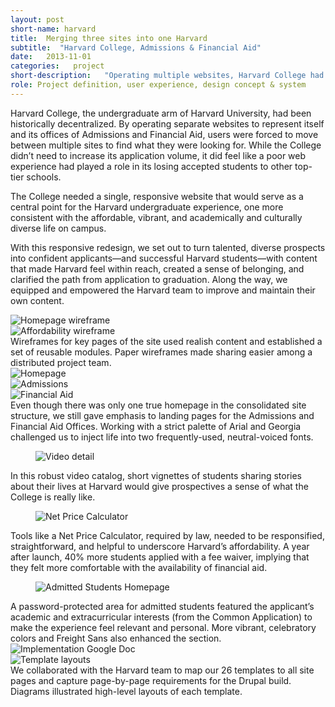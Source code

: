 ```yaml
---
layout: post
short-name: harvard
title:  Merging three sites into one Harvard
subtitle:  "Harvard College, Admissions & Financial Aid"
date:   2013-11-01
categories:   project
short-description:   "Operating multiple websites, Harvard College had created a confusing, fragmented, and duplicative digital experience. To break down internal silos, the undergraduate school needed a single, student-centered destination that put content first."
role: Project definition, user experience, design concept & system
---
```


Harvard College, the undergraduate arm of Harvard University, had been historically decentralized. By operating separate websites to represent itself and its offices of Admissions and Financial Aid, users were forced to move between multiple sites to find what they were looking for. While the College didn’t need to increase its application volume, it did feel like a poor web experience had played a role in its losing accepted students to other top-tier schools.

The College needed a single, responsive website that would serve as a central point for the Harvard undergraduate experience, one more consistent with the affordable, vibrant, and academically and culturally diverse life on campus.

With this responsive redesign, we set out to turn talented, diverse prospects into confident applicants—and successful Harvard students—with content that made Harvard feel within reach, created a sense of belonging, and clarified the path from application to graduation. Along the way, we equipped and empowered the Harvard team to improve and maintain their own content.

<div class="fig-with-cap">
  <div id="carousel-1">
    <div><img data-lazy="../../../../a/img/harv-01-01.jpg" alt="Homepage wireframe"></div>
    <div><img data-lazy="../../../../a/img/harv-01-02.jpg" alt="Affordability wireframe"></div>
  </div>
  <div class="caption">
    <div id="carousel-arrows-1"></div>
    <figcaption>Wireframes for key pages of the site used realish content and established a set of reusable modules. Paper wireframes made sharing easier among a distributed project team.</figcaption>
  </div>
</div>

<div class="fig-with-cap">
  <div id="carousel-2">
    <div><img data-lazy="../../../../a/img/harv-02-01.jpg" alt="Homepage"></div>      
    <div><img data-lazy="../../../../a/img/harv-02-02.jpg" alt="Admissions"></div>
    <div><img data-lazy="../../../../a/img/harv-02-03.jpg" alt="Financial Aid"></div>
  </div>
  <div class="caption">
    <div id="carousel-arrows-2"></div>
    <figcaption>Even though there was only one true homepage in the consolidated site structure, we still gave emphasis to landing pages for the Admissions and Financial Aid Offices. Working with a strict palette of Arial and Georgia challenged us to inject life into two frequently-used, neutral-voiced fonts.</figcaption>
  </div>
</div>

<div class="fig-with-cap">
  <figure class="scrollable full-width-image"><img src="../../../../a/img/harv-03.jpg" alt="Video detail"></figure>
  <figcaption class="caption">In this robust video catalog, short vignettes of students sharing stories about their lives at Harvard would give prospectives a sense of what the College is really like.</figcaption>
</div>

<div class="fig-with-cap">
  <figure class="scrollable full-width-image"><img src="../../../../a/img/harv-04.jpg" alt="Net Price Calculator"></figure>
  <figcaption class="caption">Tools like a Net Price Calculator, required by law, needed to be responsified, straightforward, and helpful to underscore Harvard’s affordability. A year after launch, 40% more students applied with a fee waiver, implying that they felt more comfortable with the availability of financial aid.</figcaption>
</div>

<div class="fig-with-cap">
  <figure class="scrollable full-width-image"><img src="../../../../a/img/harv-05.jpg" alt="Admitted Students Homepage"></figure>
  <figcaption class="caption">A password-protected area for admitted students featured the applicant’s academic and extracurricular interests (from the Common Application) to make the experience feel relevant and personal. More vibrant, celebratory colors and Freight Sans also enhanced the section.</figcaption>
</div>

<div class="fig-with-cap">
  <div id="carousel-3">
    <div><img data-lazy="../../../../a/img/harv-06-01.png" alt="Implementation Google Doc"></div>      
    <div><img data-lazy="../../../../a/img/harv-06-02.jpg" alt="Template layouts"></div>
  </div>
  <div class="caption">
    <div id="carousel-arrows-3"></div>
    <figcaption>We collaborated with the Harvard team to map our 26 templates to all site pages and capture page-by-page requirements for the Drupal build. Diagrams illustrated high-level layouts of each template.</figcaption>
  </div>
</div>
